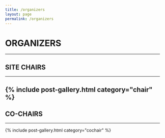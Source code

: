 ```yaml
---
title: /organizers
layout: page
permalink: /organizers
---
```


#  ORGANIZERS

---------------
## SITE CHAIRS
---------------


{% include post-gallery.html category="chair" %}
---------------
## CO-CHAIRS
---------------


{% include post-gallery.html category="cochair" %}